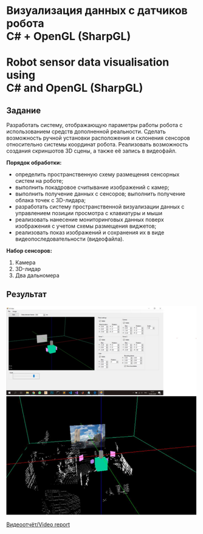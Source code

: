 # Визуализация данных с датчиков робота <br/> С# + OpenGL (SharpGL)<br/><br/>Robot sensor data visualisation using <br/>C# and OpenGL (SharpGL)

## Задание

  Разработать систему, отображающую параметры работы робота с
использованием средств дополненной реальности. Сделать возможность
ручной установки расположения и склонения сенсоров относительно системы
координат робота. Реализовать возможность создания скриншотов 3D
сцены, а также её запись в видеофайл.

**Порядок обработки:**
- определить пространственную схему размещения сенсорных систем на
роботе;
- выполнить покадровое считывание изображений с камер;
- выполнить получение данных с сенсоров; выполнить получение облака точек с 3D-лидара;
- разработать систему пространственной визуализации данных с
управлением позиции просмотра с клавиатуры и мыши
- реализовать нанесение мониторинговых данных поверх изображения с
учетом схемы размещения виджетов;
- реализовать показ изображений и сохранения их в виде
видеопоследовательности (видеофайла).

**Набор сенсоров:**
1. Камера
2. 3D-лидар
3. Два дальномера

## Результат

<img src="/Materials/empty.jpg" alt="road" width="500"/>

<img src="/Materials/road.jpg" alt="road" width="500"/>

[Видеоотчёт/Video report](https://drive.google.com/file/d/14-oeuvkcaDUElnfL0wwpvHad7pgOKYtQ/view?usp=sharing)
